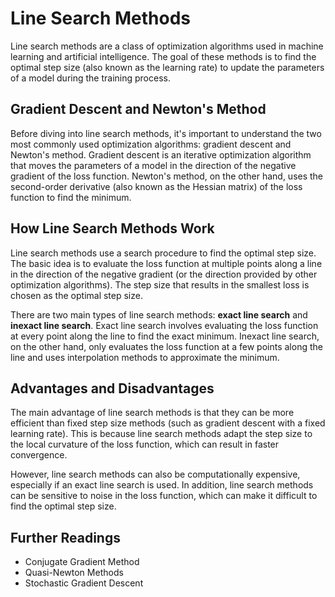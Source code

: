 # Line Search Methods

Line search methods are a class of optimization algorithms used in machine learning and artificial intelligence. The goal of these methods is to find the optimal step size (also known as the learning rate) to update the parameters of a model during the training process. 

## Gradient Descent and Newton's Method

Before diving into line search methods, it's important to understand the two most commonly used optimization algorithms: gradient descent and Newton's method. Gradient descent is an iterative optimization algorithm that moves the parameters of a model in the direction of the negative gradient of the loss function. Newton's method, on the other hand, uses the second-order derivative (also known as the Hessian matrix) of the loss function to find the minimum.

## How Line Search Methods Work

Line search methods use a search procedure to find the optimal step size. The basic idea is to evaluate the loss function at multiple points along a line in the direction of the negative gradient (or the direction provided by other optimization algorithms). The step size that results in the smallest loss is chosen as the optimal step size. 

There are two main types of line search methods: **exact line search** and **inexact line search**. Exact line search involves evaluating the loss function at every point along the line to find the exact minimum. Inexact line search, on the other hand, only evaluates the loss function at a few points along the line and uses interpolation methods to approximate the minimum.

## Advantages and Disadvantages

The main advantage of line search methods is that they can be more efficient than fixed step size methods (such as gradient descent with a fixed learning rate). This is because line search methods adapt the step size to the local curvature of the loss function, which can result in faster convergence.

However, line search methods can also be computationally expensive, especially if an exact line search is used. In addition, line search methods can be sensitive to noise in the loss function, which can make it difficult to find the optimal step size.

## Further Readings

- Conjugate Gradient Method
- Quasi-Newton Methods
- Stochastic Gradient Descent
